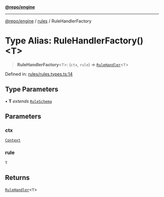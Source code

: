 [**@repo/engine**](../../README.md)

---

[@repo/engine](../../modules.md) / [rules](../README.md) / RuleHandlerFactory

# Type Alias: RuleHandlerFactory()\<T\>

> **RuleHandlerFactory**\<`T`\>: (`ctx`, `rule`) => [`RuleHandler`](../interfaces/RuleHandler.md)\<`T`\>

Defined in: [rules/rules.types.ts:14](https://github.com/alexqguo/drinking-board-game-v3/blob/56df34968617deee505d881352afe56efb53b2a4/packages/engine/src/rules/rules.types.ts#L14)

## Type Parameters

• **T** _extends_ [`RuleSchema`](RuleSchema.md)

## Parameters

### ctx

[`Context`](../../context/classes/Context.md)

### rule

`T`

## Returns

[`RuleHandler`](../interfaces/RuleHandler.md)\<`T`\>
